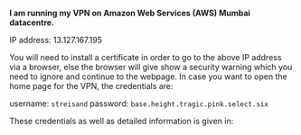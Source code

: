 <b>I am running my VPN on Amazon Web Services (AWS) Mumbai datacentre. </b>

IP address: 13.127.167.195

You will need to install a certificate in order to go to the above IP address via a browser, else the browser will give show a 
security warning which you need to ignore and continue to the webpage.
In case you want to open the home page for the VPN, the credentials are:

username: `streisand` 
password: `base.height.tragic.pink.select.six`

These credentials as well as detailed information is given in: 
